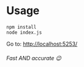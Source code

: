 # Usage

```
npm install
node index.js
```

Go to: [http://localhost:5253/](http://localhost:5253/)

###### Fast AND accurate 😉
